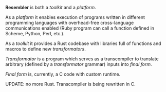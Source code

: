 **Resembler** is both a *toolkit* and a *platform*.

As a *platform* it enables execution of programs written in different programming languages with overhead-free cross-language communications enabled (Ruby program can call a function defined in Scheme, Python, Perl, etc.).

As a *toolkit* it provides a Rust codebase with libraries full of functions and macros to define new *transformators*.

*Transformator* is a program which serves as a transcompiler to translate arbitrary (defined by a *transformator* grammar) inputs into *final form*.

*Final form* is, currently, a C code with custom runtime.

UPDATE: no more Rust. Transcompiler is being rewritten in C.